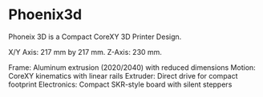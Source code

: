 # Phoenix3d
Phoneix 3D is a  Compact CoreXY 3D Printer Design.

X/Y Axis: 217 mm by 217 mm.
Z-Axis: 230 mm.

Frame: Aluminum extrusion (2020/2040) with reduced dimensions
Motion: CoreXY kinematics with linear rails
Extruder: Direct drive for compact footprint
Electronics: Compact SKR-style board with silent steppers
